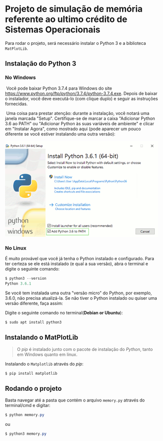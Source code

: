 # Projeto de simulação de memória referente ao ultimo crédito de Sistemas Operacionais

Para rodar o projeto, será necessário instalar o Python 3 e a biblioteca `MatPlotLib`. 



## Instalação do Python 3

### No Windows

​	Você pode baixar Python 3.7.4 para Windows do site https://www.python.org/ftp/python/3.7.4/python-3.7.4.exe. Depois de baixar o instalador, você deve executá-lo (com clique duplo) e seguir as instruções fornecidas.

​	Uma coisa para prestar atenção: durante a instalação, você notará uma janela marcada "Setup". Certifique-se de marcar a caixa "Adicionar Python 3.6 ao PATH" ou "Adicionar Python às suas variáveis de ambiente" e clicar em "Instalar Agora", como mostrado aqui (pode aparecer um pouco diferente se você estiver instalando uma outra versão):

![install](install.png)



### No Linux

É muito provável que você já tenha o Python instalado e configurado. Para ter certeza se ele está instalado (e qual a sua versão), abra o terminal e digite o seguinte comando:

```powershell
$ python3 --version
Python 3.6.1
```

Se você tem instalada uma outra "versão micro" do Python, por exemplo, 3.6.0, não precisa atualizá-la. Se não tiver o Python instalado ou quiser uma versão diferente, faça assim:

Digite o seguinte comando no terminal(**Debian or Ubuntu**):

```powershell
$ sudo apt install python3
```





## Instalando o MatPlotLib

> O *pip* é instalado junto com o pacote de instalação do *Python*, tanto em Windows quanto em linux.

Instalando o `Matplotlib` através do *pip*:

```powershell
$ pip install matplotlib
```





## Rodando o projeto

Basta navegar até a pasta que contém o arquivo `memory.py` através do terminal/cmd e digitar:

```powershell
$ python memory.py
```

ou

```powershell
$ python3 memory.py
```













